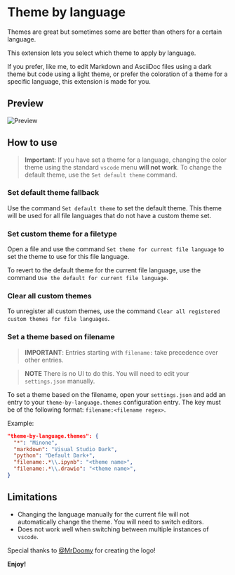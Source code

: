# Theme by language

Themes are great but sometimes some are better than others for a certain language.

This extension lets you select which theme to apply by language.

If you prefer, like me, to edit Markdown and AsciiDoc files using a dark theme but code using a light theme, or prefer the coloration of a theme for a specific language, this extension is made for you.

## Preview

![Preview](/images/preview.gif)

## How to use

> **Important**: If you have set a theme for a language, changing the color theme using the standard `vscode` menu **will not work**. To change the default theme, use the `Set default theme` command.

### Set default theme fallback

Use the command `Set default theme` to set the default theme.
This theme will be used for all file languages that do not have a custom theme set.

### Set custom theme for a filetype

Open a file and use the command `Set theme for current file language` to set the theme to use for this file language.

To revert to the default theme for the current file language, use the command `Use the default for current file language`.

### Clear all custom themes

To unregister all custom themes, use the command `Clear all registered custom themes for file languages`.

### Set a theme based on filename

> **IMPORTANT**: Entries starting with `filename:` take precedence over other entries.

> **NOTE** There is no UI to do this. You will need to edit your `settings.json` manually.

To set a theme based on the filename, open your `settings.json` and add an entry to your `theme-by-language.themes` configuration entry.
The key must be of the following format: `filename:<filename regex>`.

Example:

```json
"theme-by-language.themes": {
  "*": "Minone",
  "markdown": "Visual Studio Dark",
  "python": "Default Dark+",
  "filename:.*\\.ipynb": "<theme name>",
  "filename:.*\\.drawio": "<theme name>",
}
```

## Limitations

- Changing the language manually for the current file will not automatically change the theme. You will need to switch editors.
- Does not work well when switching between multiple instances of `vscode`.

Special thanks to [@MrDoomy](https://github.com/MrDoomy) for creating the logo!

**Enjoy!**
